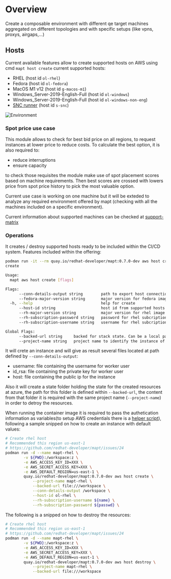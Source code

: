 # Overview

Create a composable environment with different qe target machines aggregated on different topologies and with specific setups (like vpns, proxys, airgaps,...)

## Hosts

Current available features allow to create supported hosts on AWS using cmd `mapt host create` current supported hosts:

* RHEL (host id `ol-rhel`)
* Fedora (host id `ol-fedora`)
* MacOS M1 v12 (host id `g-macos-m1`)
* Windows_Server-2019-English-Full (host id `ol-windows`)
* Windows_Server-2019-English-Full (host id `ol-windows-non-eng`)
* [SNC runner](https://github.com/crc-org/snc)  (host id `s-snc`)

![Environment](./diagrams/base.svg)

### Spot price use case

This module allows to check for best bid price on all regions, to request instances at lower price to reduce costs. To calculate the best option, it is also required to:  

* reduce interruptions
* ensure capacity

to check those requisites the module make use of spot placement scores based on machine requirements. Then best scores are crossed with lowers price from spot price history to pick the most valuable option.

Current use case is working on one machine but it will be exteded to analyze any required environment offered by mapt (checking with all the machines included on a specific environment).

Current information about supported machines can be checked at [support-matrix](./../pkg/infra/aws/support-matrix/matrix.go)

### Operations

It creates / destroy supported hosts ready to be included within the CI/CD system. Features included within the offering:

```bash
podman run -it --rm quay.io/redhat-developer/mapt:0.7.0-dev aws host create -h
create

Usage:
  mapt aws host create [flags]

Flags:
      --conn-details-output string        path to export host connection information (host, username and privateKey)
      --fedora-major-version string       major version for fedora image 36, 37 (default "37")
  -h, --help                              help for create
      --host-id string                    host id from supported hosts list
      --rh-major-version string           major version for rhel image 7, 8 or 9 (default "8")
      --rh-subscription-password string   password for rhel subcription
      --rh-subscription-username string   username for rhel subcription

Global Flags:
      --backed-url string     backed for stack state. Can be a local path with format file:///path/subpath or s3 s3://existing-bucket
      --project-name string   project name to identify the instance of the stack
```

It will crete an instance and will give as result several files located at path defined by `--conn-details-output`:

* username: file containing the username for worker user
* id_rsa: file containing the private key for worker user
* host: file containing the public ip for the instance  

Also it will create a state folder holding the state for the created resources at azure, the path for this folder is defined within `--backed-url`, the content from that folder it is required with the same project name (`--project-name`) in order to detroy the resources.

When running the container image it is required to pass the authetication information as variables(to setup AWS credentials there is a [helper script](./../hacks/aws_setup.sh)), following a sample snipped on how to create an instance with default values:  

```bash
# Create rhel host
# Recommended this region us-east-1
# https://github.com/redhat-developer/mapt/issues/24
podman run -d --name mapt-rhel \
        -v ${PWD}:/workspace:z \
        -e AWS_ACCESS_KEY_ID=XXX \
        -e AWS_SECRET_ACCESS_KEY=XXX \
        -e AWS_DEFAULT_REGION=us-east-1 \
        quay.io/redhat-developer/mapt:0.7.0-dev aws host create \
            --project-name mapt-rhel \
            --backed-url file:///workspace \
            --conn-details-output /workspace \
            --host-id ol-rhel \
            --rh-subscription-username ${name} \
            --rh-subscription-password ${passwd} \
```

The following is a snipped on how to destroy the resources:

```bash
# Create rhel host
# Recommended this region us-east-1
# https://github.com/redhat-developer/mapt/issues/24
podman run -d --name mapt-rhel \
        -v ${PWD}:/workspace:z \
        -e AWS_ACCESS_KEY_ID=XXX \
        -e AWS_SECRET_ACCESS_KEY=XXX \
        -e AWS_DEFAULT_REGION=us-east-1 \
        quay.io/redhat-developer/mapt:0.7.0-dev aws host destroy \
            --project-name mapt-rhel \
            --backed-url file:///workspace 
```
